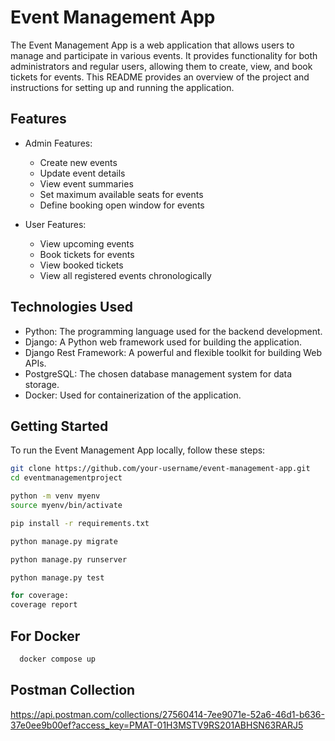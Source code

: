 # Event Management App

The Event Management App is a web application that allows users to manage and participate in various events. It provides functionality for both administrators and regular users, allowing them to create, view, and book tickets for events. This README provides an overview of the project and instructions for setting up and running the application.

## Features

- Admin Features:
  - Create new events
  - Update event details
  - View event summaries
  - Set maximum available seats for events
  - Define booking open window for events

- User Features:
  - View upcoming events
  - Book tickets for events
  - View booked tickets
  - View all registered events chronologically

## Technologies Used

- Python: The programming language used for the backend development.
- Django: A Python web framework used for building the application.
- Django Rest Framework: A powerful and flexible toolkit for building Web APIs.
- PostgreSQL: The chosen database management system for data storage.
- Docker: Used for containerization of the application.

## Getting Started

To run the Event Management App locally, follow these steps:


   ```bash
   git clone https://github.com/your-username/event-management-app.git
   cd eventmanagementproject
   
   python -m venv myenv
   source myenv/bin/activate
 
   pip install -r requirements.txt
   
   python manage.py migrate
   
   python manage.py runserver
   
   python manage.py test
   
   for coverage:
   coverage report
   
   ````
## For Docker
   ```bash
     docker compose up
   ```

## Postman Collection
https://api.postman.com/collections/27560414-7ee9071e-52a6-46d1-b636-37e0ee9b00ef?access_key=PMAT-01H3MSTV9RS201ABHSN63RARJ5

    

